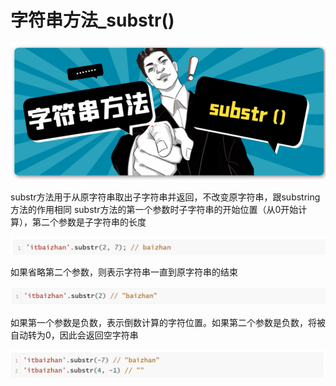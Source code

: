 <h1>字符串方法_substr()</h1>

![Alt text](image.png)

substr方法用于从原字符串取出子字符串并返回，不改变原字符串，跟substring方法的作用相同
substr方法的第一个参数时子字符串的开始位置（从0开始计算），第二个参数是子字符串的长度

![Alt text](image-1.png)

如果省略第二个参数，则表示字符串一直到原字符串的结束

![Alt text](image-2.png)

如果第一个参数是负数，表示倒数计算的字符位置。如果第二个参数是负数，将被自动转为0，因此会返回空字符串

![Alt text](image-3.png)
